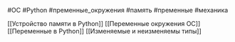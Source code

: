 #OC #Python #пременные_окружения #память #пременные #механика

[[Устройство памяти в Python]]
[[Переменные окружения ОС]]
[[Переменные в Python]]
[[Изменяемые и неизменяемы типы]]